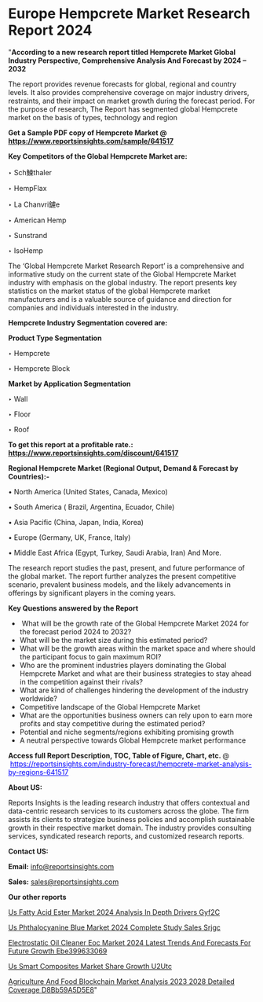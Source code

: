 # Europe Hempcrete Market Research Report 2024

"<strong>According to a new research report titled Hempcrete Market Global Industry Perspective, Comprehensive Analysis And Forecast by 2024 – 2032</strong>

The report provides revenue forecasts for global, regional and country levels. It also provides comprehensive coverage on major industry drivers, restraints, and their impact on market growth during the forecast period. For the purpose of research, The Report has segmented global Hempcrete market on the basis of types, technology and region

<strong>Get a Sample PDF copy of Hempcrete Market </strong><strong>@<a href=https://www.reportsinsights.com/sample/641517 style=color:#0000ff;> https://www.reportsinsights.com/sample/641517</a></strong></font>

<strong>Key Competitors of the Global Hempcrete Market are:</strong>

‣ Sch鰊thaler

‣ HempFlax

‣ La Chanvri鑢e

‣ American Hemp

‣ Sunstrand

‣ IsoHemp

The ‘Global Hempcrete Market Research Report’ is a comprehensive and informative study on the current state of the Global Hempcrete Market industry with emphasis on the global industry. The report presents key statistics on the market status of the global Hempcrete market manufacturers and is a valuable source of guidance and direction for companies and individuals interested in the industry.

<strong>Hempcrete Industry Segmentation covered are:</strong>

<strong>Product Type Segmentation</strong>

‣ Hempcrete

‣ Hempcrete Block

<strong>Market by Application Segmentation</strong>

‣ Wall

‣ Floor

‣ Roof

<strong>To get this report at a profitable rate.: <a href=https://www.reportsinsights.com/discount/641517 style=color:#0000ff;>https://www.reportsinsights.com/discount/641517</a></strong></font>

<strong>Regional Hempcrete Market (Regional Output, Demand &amp; Forecast by Countries):-</strong>

• North America (United States, Canada, Mexico)

• South America ( Brazil, Argentina, Ecuador, Chile)

• Asia Pacific (China, Japan, India, Korea)

• Europe (Germany, UK, France, Italy)

• Middle East Africa (Egypt, Turkey, Saudi Arabia, Iran) And More.

The research report studies the past, present, and future performance of the global market. The report further analyzes the present competitive scenario, prevalent business models, and the likely advancements in offerings by significant players in the coming years.

<strong>Key Questions answered by the Report</strong>
<ul>
  <li> What will be the growth rate of the Global Hempcrete Market 2024 for the forecast period 2024 to 2032?</li>
  <li>What will be the market size during this estimated period?</li>
  <li>What will be the growth areas within the market space and where should the participant focus to gain maximum ROI?</li>
  <li>Who are the prominent industries players dominating the Global Hempcrete Market and what are their business strategies to stay ahead in the competition against their rivals?</li>
  <li>What are kind of challenges hindering the development of the industry worldwide?</li>
  <li>Competitive landscape of the Global Hempcrete Market</li>
  <li>What are the opportunities business owners can rely upon to earn more profits and stay competitive during the estimated period?</li>
  <li>Potential and niche segments/regions exhibiting promising growth</li>
  <li>A neutral perspective towards Global Hempcrete market performance</li>
</ul>
<strong>Access full Report Description, TOC, Table of Figure, Chart, etc. </strong>@  <a href=https://reportsinsights.com/industry-forecast/hempcrete-market-analysis-by-regions-641517 style=color:#0000ff;>https://reportsinsights.com/industry-forecast/hempcrete-market-analysis-by-regions-641517</a></font>

<strong><strong>About US</strong>:</strong>

Reports Insights is the leading research industry that offers contextual and data-centric research services to its customers across the globe. The firm assists its clients to strategize business policies and accomplish sustainable growth in their respective market domain. The industry provides consulting services, syndicated research reports, and customized research reports.

<strong>Contact US:</strong>

<p class=""""><b>Email:</b> <a href=mailto:info@reportsinsights.com>info@reportsinsights.com</a></p>
<p class=""""><b>Sales:</b> <a href=mailto:sales@reportsinsights.com>sales@reportsinsights.com</a></p>

<strong>Our other reports</strong>

<a href=https://www.linkedin.com/pulse/us-fatty-acid-ester-market-2024-analysis-in-depth-drivers-gyf2c/>Us Fatty Acid Ester Market 2024 Analysis In Depth Drivers Gyf2C</a>

<a href=https://www.linkedin.com/pulse/us-phthalocyanine-blue-market-2024-complete-study-sales-srjgc/>Us Phthalocyanine Blue Market 2024 Complete Study Sales Srjgc</a>

<a href=https://medium.com/@aneetapatil1234/electrostatic-oil-cleaner-eoc-market-2024-latest-trends-and-forecasts-for-future-growth-ebe399633069>Electrostatic Oil Cleaner Eoc Market 2024 Latest Trends And Forecasts For Future Growth Ebe399633069</a>

<a href=https://www.linkedin.com/pulse/us-smart-composites-market-share-growth-u2utc/>Us Smart Composites Market Share Growth U2Utc</a>

<a href=https://medium.com/@shreyaw909/agriculture-and-food-blockchain-market-analysis-2023-2028-detailed-coverage-d8bb59a5d5e8>Agriculture And Food Blockchain Market Analysis 2023 2028 Detailed Coverage D8Bb59A5D5E8</a>"
